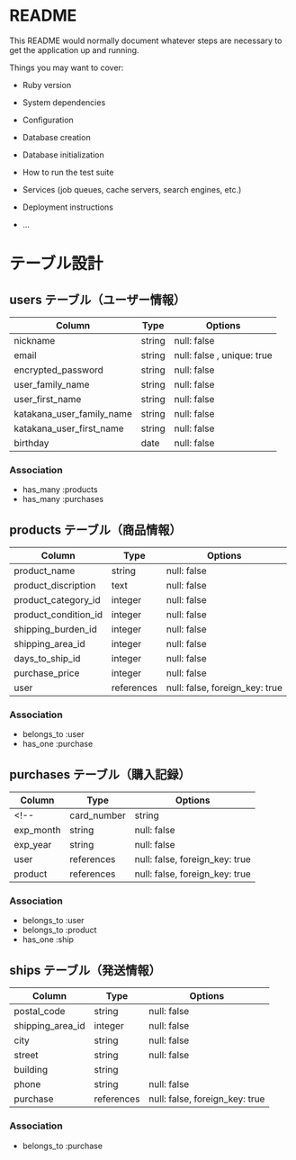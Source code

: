 # README

This README would normally document whatever steps are necessary to get the
application up and running.

Things you may want to cover:

* Ruby version

* System dependencies

* Configuration

* Database creation

* Database initialization

* How to run the test suite

* Services (job queues, cache servers, search engines, etc.)

* Deployment instructions

* ...

# テーブル設計

## users テーブル（ユーザー情報）

| Column                      | Type   | Options                    |
| ------------------          | ------ | -----------                |
| nickname                    | string | null: false                |
| email                       | string | null: false , unique: true |
| encrypted_password          | string | null: false                |
| user_family_name            | string | null: false                |
| user_first_name             | string | null: false                |
| katakana_user_family_name   | string | null: false                |
| katakana_user_first_name    | string | null: false                |
| birthday                    | date   | null: false                |

### Association

- has_many :products
- has_many :purchases
<!-- - has_many :ships -->

## products テーブル（商品情報）

| Column                 | Type       | Options                       |
| ---------              | ---------- | -----------------             |
| product_name           | string     | null: false                   |
| product_discription    | text       | null: false                   |
| product_category_id    | integer    | null: false                   |
| product_condition_id   | integer    | null: false                   |
| shipping_burden_id     | integer    | null: false                   |
| shipping_area_id       | integer    | null: false                   |
| days_to_ship_id        | integer    | null: false                   |
| purchase_price         | integer    | null: false                   |
| user                   | references | null: false, foreign_key: true|

### Association

- belongs_to :user
- has_one :purchase
<!-- - belongs_to :purchase -->


## purchases テーブル（購入記録） 

| Column      | Type       | Options                       |
| ----------- | ---------- | ----------------              |
<!-- | card_number | string     | null: false                   |
| exp_month   | string     | null: false                   |
| exp_year    | string     | null: false                   | -->
| user        | references | null: false, foreign_key: true|
| product     | references | null: false, foreign_key: true|

### Association

- belongs_to :user
- belongs_to :product 
- has_one :ship

## ships テーブル（発送情報）

| Column                 | Type       | Options                       |
| -----------            | ---------- | ----------------              |
| postal_code            | string     | null: false                   |
| shipping_area_id       | integer    | null: false                   |
| city                   | string     | null: false                   |
| street                 | string     | null: false                   |
| building               | string     |                               |
| phone                  | string     | null: false                   |
| purchase               | references | null: false, foreign_key: true|

### Association

- belongs_to :purchase
